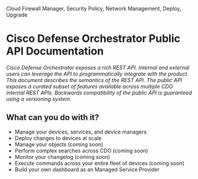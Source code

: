 <seotitle>Cloud Firewall Manager, Security Policy, Network Management, Deploy, Upgrade</seotitle>

# Cisco Defense Orchestrator Public API Documentation

_Cisco Defense Orchestrator exposes a rich REST API. Internal and external users can leverage the API to programmatically integrate with the product. This document describes the semantics of the REST API. The public API exposes a curated subset of features available across multiple CDO internal REST APIs. Backwards compatibility of the public API is guaranteed using a versioning system._

## What can you do with it?
- Manage your devices, services, and device managers
- Deploy changes to devices at scale
- Manage your objects (coming soon)
- Perform complex searches across CDO (coming soon)
- Monitor your changelog (coming soon)
- Execute commands across your entire fleet of devices (coming soon)
- Build your own dashboard as an Managed Service Provider


